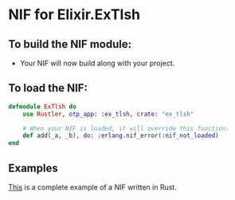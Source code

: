 # NIF for Elixir.ExTlsh

## To build the NIF module:

- Your NIF will now build along with your project.

## To load the NIF:

```elixir
defmodule ExTlsh do
    use Rustler, otp_app: :ex_tlsh, crate: "ex_tlsh"

    # When your NIF is loaded, it will override this function.
    def add(_a, _b), do: :erlang.nif_error(:nif_not_loaded)
end
```

## Examples

[This](https://github.com/hansihe/NifIo) is a complete example of a NIF written in Rust.
